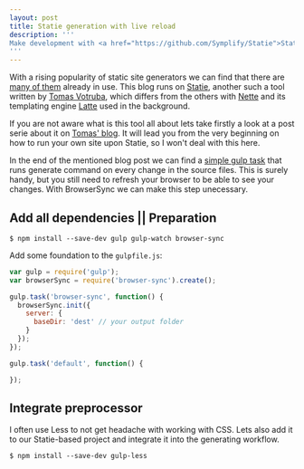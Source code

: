 ```yaml
---
layout: post
title: Statie generation with live reload
description: '''
Make development with <a href="https://github.com/Symplify/Statie">Statie</a> a bit more convenient with little use of <a href="http://gulpjs.com/">gulp</a> and <a href="https://browsersync.io/">BrowserSync</a>. We will also take a look on how to implement <a href="http://lesscss.org/">Less</a> preprocessor in the workflow.
'''
---
```


With a rising popularity of static site generators we can find that there are [many of them](http://www.staticgen.com/) already in use. This blog runs on [Statie](https://github.com/Symplify/Statie), another such a tool written by [Tomas Votruba](https://www.tomasvotruba.cz/), which differs from the others with [Nette](https://nette.org/) and its templating engine [Latte](https://latte.nette.org/) used in the background.

If you are not aware what is this tool all about lets take firstly a look at a post serie about it on [Tomas' blog](https://www.tomasvotruba.cz/blog/2017/02/20/statie-how-to-run-it-locally/). It will lead you from the very beginning on how to run your own site upon Statie, so I won't deal with this here.

In the end of the mentioned blog post we can find a [simple gulp task](https://www.tomasvotruba.cz/blog/2017/02/20/statie-how-to-run-it-locally/#minitip-use-gulp-work-for-you) that runs generate command on every change in the source files. This is surely handy, but you still need to refresh your browser to be able to see your changes. With BrowserSync we can make this step unecessary.

## Add all dependencies || Preparation

`$ npm install --save-dev gulp gulp-watch browser-sync`

Add some foundation to the `gulpfile.js`:

``` javascript
var gulp = require('gulp');
var browserSync = require('browser-sync').create();

gulp.task('browser-sync', function() {
  browserSync.init({
    server: {
      baseDir: 'dest' // your output folder
    }
  });
});

gulp.task('default', function() {

});
```

## Integrate preprocessor
I often use Less to not get headache with working with CSS. Lets also add it to our Statie-based project and integrate it into the generating workflow.

`$ npm install --save-dev gulp-less`
